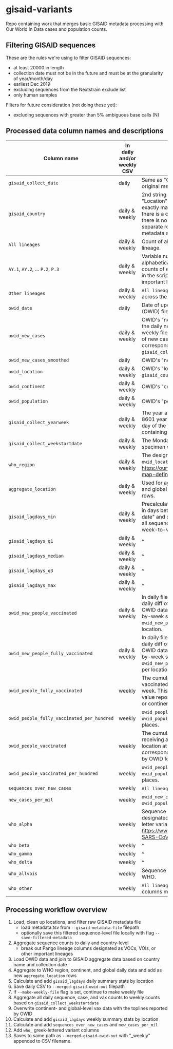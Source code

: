 # gisaid-variants

Repo containing work that merges basic GISAID metadata processing with Our World In Data cases
and population counts.

## Filtering GISAID sequences

These are the rules we're using to filter GISAID sequences:
- at least 20000 in length
- collection date must not be in the future and must be at the granularity of year/month/day
- earliest Dec 2019
- excluding sequences from the Nextstrain exclude list
- only human samples

Filters for future consideration (not doing these yet):
- excluding sequences with greater than 5% ambiguous base calls (N)

## Processed data column names and descriptions

Column name | In daily and/or weekly CSV | Description
------------|------| ------
`gisaid_collect_date` | daily | Same as "Collection date" value from original metadata file.
`gisaid_country` | daily & weekly | 2nd string segment delimited by "/" in the "Location" value and manually changed to exactly match the `owid_location` value if there is a corresponding OWID location. If there is no match to OWID, this exists as a separate row for GISAID sequence metadata alone.
`All lineages` | daily & weekly | Count of all sequences regardless of lineage.
`AY.1`, `AY.2`, ... `P.2`, `P.3` | daily & weekly | Variable number of break-out columns alphabetically ordered for sequence counts of each Pango lineage designated in the script as a VOC, VOI, or other important lineage.
`Other lineages` | daily & weekly | `All lineages` minus the sum of counts across the `AY.1` ... `P.3` columns.
`owid_date` | daily | Date of update from Our World In Data (OWID) file.
`owid_new_cases` | daily & weekly | OWID's "new_cases". In daily file, this is the daily new cases for each `owid_date`. In weekly file, this is the week-by-week sum of new cases starting every Monday corresponding to `gisaid_collect_weekstartdate`.
`owid_new_cases_smoothed` | daily | OWID's "new_cases_smoothed".
`owid_location` | daily & weekly | OWID's "location". Should always match `gisaid_country`.  
`owid_continent` | daily & weekly | OWID's "continent".
`owid_population` | daily & weekly | OWID's "population".
`gisaid_collect_yearweek` | daily & weekly | The year and numbered week using ISO 8601 year and week (Monday as the first day of the week. Week 01 is the week containing Jan 4), i.e 2021-W01.
`gisaid_collect_weekstartdate` | daily & weekly | The Monday date of each GISAID specimen collection week.
`who_region` | daily & weekly | The designated WHO region for each `owid_location` according to https://ourworldindata.org/world-region-map-definitions.
`aggregate_location` | daily & weekly | Used for aggregate rows for continent- and global-level, blank for country-level rows.
`gisaid_lagdays_min` | daily & weekly | Precalculated summary stats for the length in days between specimen "Collection date" and sequence "Submission date" for all sequences per location binned daily or week-to-week. 
`gisaid_lagdays_q1` | daily & weekly | ^
`gisaid_lagdays_median` | daily & weekly | ^
`gisaid_lagdays_q3` | daily & weekly | ^
`gisaid_lagdays_max` | daily & weekly | ^
`owid_new_people_vaccinated` | daily & weekly | In daily file, this is calculated by taking the daily diff of "people_vaccinated" from OWID data. In weekly file, this is the week-by-week sum of the daily `owid_new_people_vaccinated` value per location.
`owid_new_people_fully_vaccinated` | daily & weekly | In daily file, this is calculated by taking the daily diff of "people_fully_vaccinated" from OWID data. In weekly file, this is the week-by-week sum of the daily `owid_new_people_fully_vaccinated` value per location.
`owid_people_fully_vaccinated` | weekly | The cumulative number of people fully vaccinated per location at the end of each week. This corresponds to the Sunday value reported by OWID for each country or continent.
`owid_people_fully_vaccinated_per_hundred` | weekly | `owid_people_fully_vaccinated` per 100 `owid_population` rounded to 2 decimal places.
`owid_people_vaccinated` | weekly | The cumulative number of people receiving at least one dose of vaccine per location at the end of each week. This corresponds to the Sunday value reported by OWID for each country or continent.
`owid_people_vaccinated_per_hundred`| weekly | `owid_people_vaccinated` per 100 `owid_population` rounded to 2 decimal places.
`sequences_over_new_cases` | weekly | `All lineages` divided by `owid_new_cases`.
`new_cases_per_mil` | weekly | `owid_new_cases` per 1,000,000 `owid_population`.
`who_alpha` | weekly | Sequence count for all Pango lineages designated by WHO under each greek-letter variant category at https://www.who.int/en/activities/tracking-SARS-CoV-2-variants/.
`who_beta` | weekly | ^
`who_gamma` | weekly | ^
`who_delta` | weekly | ^
`who_allvois` | weekly | Sequence count for all VOIs designated by WHO.
`who_other` | weekly | `All lineages` minus all greek-lettered columns minus `who_allvois`.

## Processing workflow overview

1. Load, clean up locations, and filter raw GISAID metadata file
    - load metadata.tsv from `--gisaid-metadata-file` filepath
    - optionally save this filtered sequence-level file locally with flag `--save-filtered-metadata`
2. Aggregate sequence counts to daily and country-level
    - break out Pango lineage columns designated as VOCs, VOIs, or other important lineages
3. Load OWID data and join to GISAID aggregate data based on country name and collection date
4. Aggregate to WHO region, continent, and global daily data and add as new `aggregate_location` rows
5. Calculate and add `gisaid_lagdays` daily summary stats by location
6. Save daily CSV to `--merged-gisaid-owid-out` filepath
7. If `--make-weekly-file` flag is set, continue to make weekly file
8. Aggregate all daily sequence, case, and vax counts to weekly counts based on `gisaid_collect_weekstartdate`
9. Overwrite continent- and global-level vax data with the toplines reported by OWID
10. Calculate and add `gisaid_lagdays` weekly summary stats by location
11. Calculate and add `sequences_over_new_cases` and `new_cases_per_mil`
12. Add `who_` greek-lettered variant columns
13. Saves to same path as `--merged-gisaid-owid-out` with "_weekly" appended to CSV filename.

